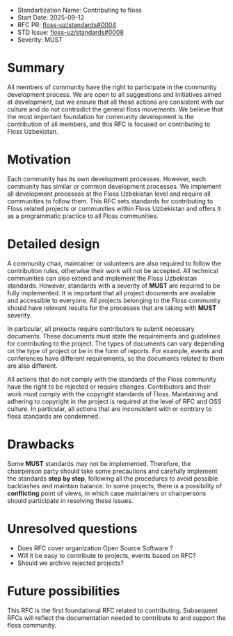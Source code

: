 - Standartization Name: Contributing to floss 
- Start Date: 2025-09-12
- RFC PR: [floss-uz/standards#0004](https://github.com/floss-uz/standards/pull/4)
- STD Issue: [floss-uz/standards#0008](https://github.com/floss-uz/standards/issues/8)
- Severity: MUST

# Summary

[summary]: #summary

All members of community have the right to participate in the community development process. We are open to all suggestions and initiatives aimed at development, but we ensure that all these actions are consistent with our culture and do not contradict the general floss movements. We believe that the most important foundation for community development is the contribution of all members, and this RFC is focused on contributing to Floss Uzbekistan.

# Motivation

[motivation]: #motivation

Each community has its own development processes. However, each community has similar or common development processes. We implement all development processes at the Floss Uzbekistan level and require all communities to follow them. This RFC sets standards for contributing to Floss related projects or communities within Floss Uzbekistan and offers it as a programmatic practice to all Floss communities. 

# Detailed design

[detailed-design]: #detailed-design

A community chair, maintainer or volunteers are also required to follow the contribution rules, otherwise their work will not be accepted. All technical communities can also extend and implement the Floss Uzbekistan standards. However, standards with a severity of **MUST** are required to be fully implemented. It is important that all project documents are available and accessible to everyone. All projects belonging to the Floss community should have relevant results for the processes that are taking with **MUST** severity. 

In particular, all projects require contributors to submit necessary documents. These documents must state the requirements and guidelines for contributing to the project. The types of documents can vary depending on the type of project or be in the form of reports. For example, events and conferences have different requirements, so the documents related to them are also different.

All actions that do not comply with the standards of the Floss community have the right to be rejected or require changes. Contributors and their work must comply with the copyright standards of Floss. Maintaining and adhering to copyright in the project is required at the level of RFC and OSS culture. In particular, all actions that are inconsistent with or contrary to floss standards are condemned. 

# Drawbacks

[drawbacks]: #drawbacks

Some **MUST** standards may not be implemented. Therefore, the chairperson party should take some precautions and carefully implement the standards **step by step**, following all the procedures to avoid possible backlashes and maintain balance. In some projects, there is a possibility of **conflicting** point of views, in which case maintainers or chairpersons should participate in resolving these issues.

# Unresolved questions

[unresolved-questions]: #unresolved-questions

- Does RFC cover organization Open Source Software ?
- Will it be easy to contribute to projects, events based on RFC?
- Should we archive rejected projects?

# Future possibilities

[future-possibilities]: #future-possibilities

This RFC is the first foundational RFC related to contributing. Subsequent RFCs will reflect the documentation needed to contribute to and support the floss community.